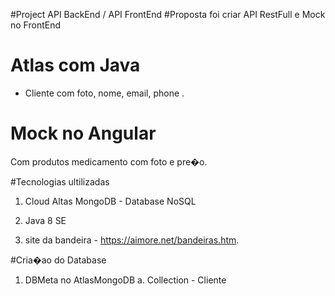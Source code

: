 #Project API BackEnd / API FrontEnd
#Proposta foi criar API RestFull e Mock no FrontEnd

# Atlas com Java 
- Cliente com foto, nome, email, phone . 

# Mock  no Angular
Com produtos medicamento  com foto e pre�o.

#Tecnologias ultilizadas

 1. Cloud Altas MongoDB - Database NoSQL
 
 2. Java 8 SE
 

 
 10. site da bandeira - https://aimore.net/bandeiras.htm. 

#Cria�ao do Database
 
 1. DBMeta no AtlasMongoDB
  a. Collection - Cliente
  	
 


